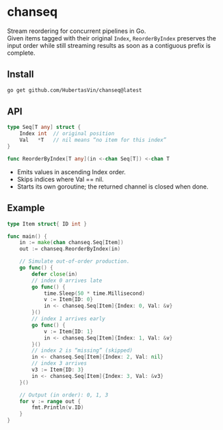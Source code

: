 # chanseq

Stream reordering for concurrent pipelines in Go.  
Given items tagged with their original `Index`, `ReorderByIndex` preserves the input order while still streaming results as soon as a contiguous prefix is complete.

## Install

```sh
go get github.com/HubertasVin/chanseq@latest
```

## API

```go
type Seq[T any] struct {
    Index int  // original position
    Val   *T   // nil means “no item for this index”
}

func ReorderByIndex[T any](in <-chan Seq[T]) <-chan T
```
- Emits values in ascending Index order.
- Skips indices where Val == nil.
- Starts its own goroutine; the returned channel is closed when done.

## Example

```go
type Item struct{ ID int }

func main() {
    in := make(chan chanseq.Seq[Item])
    out := chanseq.ReorderByIndex(in)

    // Simulate out-of-order production.
    go func() {
        defer close(in)
        // index 0 arrives late
        go func() {
            time.Sleep(50 * time.Millisecond)
            v := Item{ID: 0}
            in <- chanseq.Seq[Item]{Index: 0, Val: &v}
        }()
        // index 1 arrives early
        go func() {
            v := Item{ID: 1}
            in <- chanseq.Seq[Item]{Index: 1, Val: &v}
        }()
        // index 2 is “missing” (skipped)
        in <- chanseq.Seq[Item]{Index: 2, Val: nil}
        // index 3 arrives
        v3 := Item{ID: 3}
        in <- chanseq.Seq[Item]{Index: 3, Val: &v3}
    }()

    // Output (in order): 0, 1, 3
    for v := range out {
        fmt.Println(v.ID)
    }
}
```
